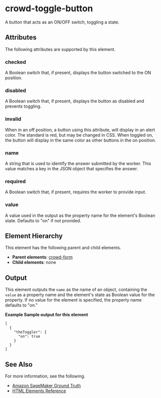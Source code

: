 # crowd\-toggle\-button<a name="sms-ui-template-crowd-toggle-button"></a>

A button that acts as an ON/OFF switch, toggling a state\.

## Attributes<a name="toggle-button-attributes"></a>

The following attributes are supported by this element\.

### checked<a name="toggle-button-attributes-checked"></a>

A Boolean switch that, if present, displays the button switched to the ON position\.

### disabled<a name="toggle-button-attributes-disabled"></a>

A Boolean switch that, if present, displays the button as disabled and prevents toggling\.

### invalid<a name="toggle-button-attributes-invalid"></a>

When in an off position, a button using this attribute, will display in an alert color\. The standard is red, but may be changed in CSS\. When toggled on, the button will display in the same color as other buttons in the on position\.

### name<a name="toggle-button-attributes-name"></a>

A string that is used to identify the answer submitted by the worker\. This value matches a key in the JSON object that specifies the answer\.

### required<a name="toggle-button-attributes-required"></a>

A Boolean switch that, if present, requires the worker to provide input\.

### value<a name="toggle-button-attributes-value"></a>

A value used in the output as the property name for the element's Boolean state\. Defaults to "on" if not provided\.

## Element Hierarchy<a name="toggle-button-element-hierarchy"></a>

This element has the following parent and child elements\.
+ **Parent elements**: [crowd\-form](sms-ui-template-crowd-form.md)
+ **Child elements**: none

## Output<a name="toggle-button-output"></a>

This element outputs the `name` as the name of an object, containing the `value` as a property name and the element's state as Boolean value for the property\. If no value for the element is specified, the property name defaults to "on\."

**Example Sample output for this element**  

```
[
  {
    "theToggler": {
      "on": true
    }
  }
]
```

## See Also<a name="toggle-button-see-also"></a>

For more information, see the following\.
+ [Amazon SageMaker Ground Truth](sms.md)
+ [HTML Elements Reference](sms-ui-template-reference.md)